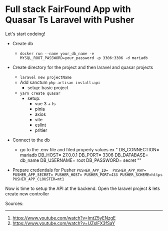 # Full stack FairFound App with Quasar Ts Laravel with Pusher
Let's start codeing!

- Create db
    - `docker run --name your_db_name -e MYSQL_ROOT_PASSWORD=your_password -p 3306:3306 -d mariadb`

- Create directory for the project and then laravel and quasar projects
    - `laravel new projectName`
    - Add sanctum `php artisan install:api`
        - setup: basic project
    - `yarn create quasar`
        - setup: 
           - vue 3 + ts
           - pinia
           - axios
           - vite
           - eslint
           - pritier
- Connect to the db
    - go to the .env file and filed properly values ex
    "
        DB_CONNECTION= mariadb
        DB_HOST= 27.0.0.1
        DB_PORT= 3306
        DB_DATABASE= db_name
        DB_USERNAME= root
        DB_PASSWORD= secret
    ""
- Prepare credentials for Pusher
`
PUSHER_APP_ID= 
PUSHER_APP_KWY=
PUSHER_APP_SECRET=
PUSHER_HOST=
PUSHER_PORT=433
PUSHER_SCHEME=https
PUSHER_APP_CLOUSTER=mt1
`

Now is time to setup the API at the backend. Open the laravel project & lets create new controller 

<!-- Sources -->
Sources:
***
1. https://www.youtube.com/watch?v=ImtZ5yENzgE
2. https://www.youtube.com/watch?v=UZsIFX3fSaY
